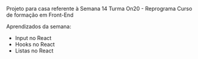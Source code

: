 Projeto para casa referente à Semana 14
Turma On20 - Reprograma
Curso de formação em Front-End

Aprendizados da semana:
- Input no React
- Hooks no React
- Listas no React